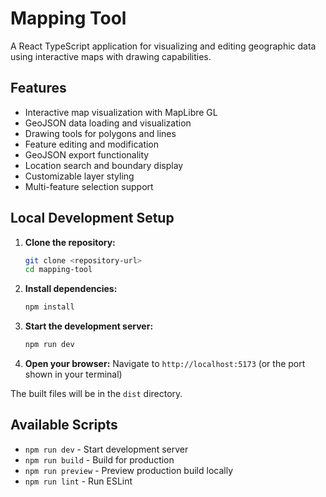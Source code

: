 # Mapping Tool

A React TypeScript application for visualizing and editing geographic data using interactive maps with drawing capabilities.

## Features

- Interactive map visualization with MapLibre GL
- GeoJSON data loading and visualization
- Drawing tools for polygons and lines
- Feature editing and modification
- GeoJSON export functionality
- Location search and boundary display
- Customizable layer styling
- Multi-feature selection support

## Local Development Setup

1. **Clone the repository:**
   ```bash
   git clone <repository-url>
   cd mapping-tool
   ```

2. **Install dependencies:**
   ```bash
   npm install
   ```

3. **Start the development server:**
   ```bash
   npm run dev
   ```

4. **Open your browser:**
   Navigate to `http://localhost:5173` (or the port shown in your terminal)




The built files will be in the `dist` directory.

## Available Scripts

- `npm run dev` - Start development server
- `npm run build` - Build for production
- `npm run preview` - Preview production build locally
- `npm run lint` - Run ESLint
